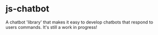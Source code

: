 js-chatbot
==========

A chatbot 'library' that makes it easy to develop chatbots that respond to users commands. It's still a work in progress!
